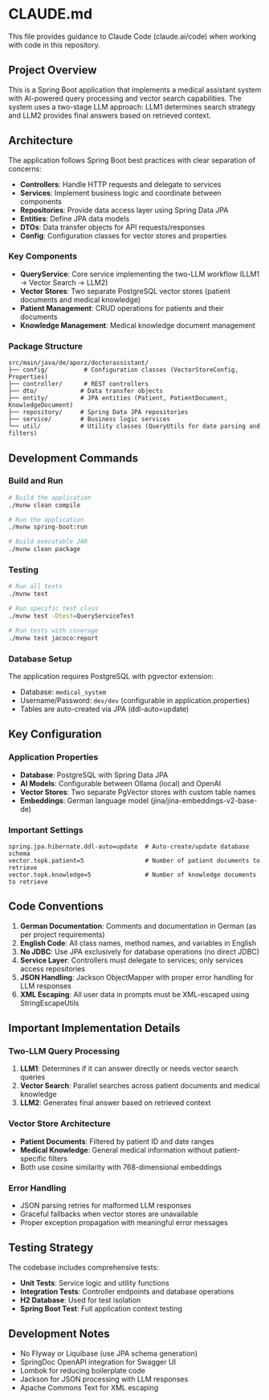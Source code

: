 # CLAUDE.md

This file provides guidance to Claude Code (claude.ai/code) when working with code in this repository.

## Project Overview

This is a Spring Boot application that implements a medical assistant system with AI-powered query processing and vector search capabilities. The system uses a two-stage LLM approach: LLM1 determines search strategy and LLM2 provides final answers based on retrieved context.

## Architecture

The application follows Spring Boot best practices with clear separation of concerns:

- **Controllers**: Handle HTTP requests and delegate to services
- **Services**: Implement business logic and coordinate between components
- **Repositories**: Provide data access layer using Spring Data JPA
- **Entities**: Define JPA data models
- **DTOs**: Data transfer objects for API requests/responses
- **Config**: Configuration classes for vector stores and properties

### Key Components

- **QueryService**: Core service implementing the two-LLM workflow (LLM1 → Vector Search → LLM2)
- **Vector Stores**: Two separate PostgreSQL vector stores (patient documents and medical knowledge)
- **Patient Management**: CRUD operations for patients and their documents
- **Knowledge Management**: Medical knowledge document management

### Package Structure
```
src/main/java/de/aporz/doctorassistant/
├── config/          # Configuration classes (VectorStoreConfig, Properties)
├── controller/      # REST controllers
├── dto/            # Data transfer objects
├── entity/         # JPA entities (Patient, PatientDocument, KnowledgeDocument)
├── repository/     # Spring Data JPA repositories
├── service/        # Business logic services
└── util/           # Utility classes (QueryUtils for date parsing and filters)
```

## Development Commands

### Build and Run
```bash
# Build the application
./mvnw clean compile

# Run the application
./mvnw spring-boot:run

# Build executable JAR
./mvnw clean package
```

### Testing
```bash
# Run all tests
./mvnw test

# Run specific test class
./mvnw test -Dtest=QueryServiceTest

# Run tests with coverage
./mvnw test jacoco:report
```

### Database Setup
The application requires PostgreSQL with pgvector extension:
- Database: `medical_system`
- Username/Password: `dev/dev` (configurable in application.properties)
- Tables are auto-created via JPA (ddl-auto=update)

## Key Configuration

### Application Properties
- **Database**: PostgreSQL with Spring Data JPA
- **AI Models**: Configurable between Ollama (local) and OpenAI
- **Vector Stores**: Two separate PgVector stores with custom table names
- **Embeddings**: German language model (jina/jina-embeddings-v2-base-de)

### Important Settings
```properties
spring.jpa.hibernate.ddl-auto=update  # Auto-create/update database schema
vector.topk.patient=5                 # Number of patient documents to retrieve
vector.topk.knowledge=5               # Number of knowledge documents to retrieve
```

## Code Conventions

1. **German Documentation**: Comments and documentation in German (as per project requirements)
2. **English Code**: All class names, method names, and variables in English
3. **No JDBC**: Use JPA exclusively for database operations (no direct JDBC)
4. **Service Layer**: Controllers must delegate to services; only services access repositories
5. **JSON Handling**: Jackson ObjectMapper with proper error handling for LLM responses
6. **XML Escaping**: All user data in prompts must be XML-escaped using StringEscapeUtils

## Important Implementation Details

### Two-LLM Query Processing
1. **LLM1**: Determines if it can answer directly or needs vector search queries
2. **Vector Search**: Parallel searches across patient documents and medical knowledge
3. **LLM2**: Generates final answer based on retrieved context

### Vector Store Architecture
- **Patient Documents**: Filtered by patient ID and date ranges
- **Medical Knowledge**: General medical information without patient-specific filters
- Both use cosine similarity with 768-dimensional embeddings

### Error Handling
- JSON parsing retries for malformed LLM responses
- Graceful fallbacks when vector stores are unavailable
- Proper exception propagation with meaningful error messages

## Testing Strategy

The codebase includes comprehensive tests:
- **Unit Tests**: Service logic and utility functions
- **Integration Tests**: Controller endpoints and database operations
- **H2 Database**: Used for test isolation
- **Spring Boot Test**: Full application context testing

## Development Notes

- No Flyway or Liquibase (use JPA schema generation)
- SpringDoc OpenAPI integration for Swagger UI
- Lombok for reducing boilerplate code
- Jackson for JSON processing with LLM responses
- Apache Commons Text for XML escaping